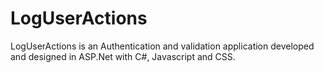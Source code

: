 LogUserActions
==============

LogUserActions is an Authentication and validation application developed and designed in ASP.Net with C#, Javascript and CSS.
